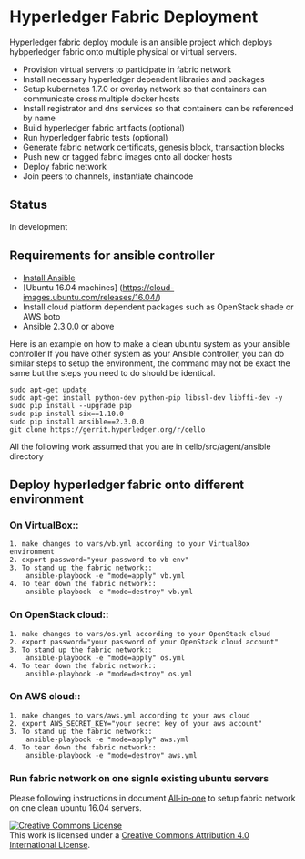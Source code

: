# Hyperledger Fabric Deployment

Hyperledger fabric deploy module is an ansible project which deploys hybperledger fabric
onto multiple physical or virtual servers.

 - Provision virtual servers to participate in fabric network
 - Install necessary hyperledger dependent libraries and packages
 - Setup kubernetes 1.7.0 or overlay network so that containers can communicate cross multiple docker hosts
 - Install registrator and dns services so that containers can be referenced by name
 - Build hyperledger fabric artifacts (optional)
 - Run hyperledger fabric tests (optional)
 - Generate fabric network certificats, genesis block, transaction blocks
 - Push new or tagged fabric images onto all docker hosts
 - Deploy fabric network
 - Join peers to channels, instantiate chaincode

## Status

In development

## Requirements for ansible controller

- [Install Ansible](http://docs.ansible.com/ansible/intro_installation.html)
- [Ubuntu 16.04 machines] (https://cloud-images.ubuntu.com/releases/16.04/)
- Install cloud platform dependent packages such as OpenStack shade or AWS boto
- Ansible 2.3.0.0 or above

Here is an example on how to make a clean ubuntu system as your ansible controller
If you have other system as your Ansible controller, you can do similar steps to setup
the environment, the command may not be exact the same but the steps you
need to do should be identical.

    sudo apt-get update
    sudo apt-get install python-dev python-pip libssl-dev libffi-dev -y
    sudo pip install --upgrade pip
    sudo pip install six==1.10.0
    sudo pip install ansible==2.3.0.0
    git clone https://gerrit.hyperledger.org/r/cello

All the following work assumed that you are in cello/src/agent/ansible directory

## Deploy hyperledger fabric onto different environment

### On VirtualBox::

    1. make changes to vars/vb.yml according to your VirtualBox environment
    2. export password="your password to vb env"
    3. To stand up the fabric network::
        ansible-playbook -e "mode=apply" vb.yml
    4. To tear down the fabric network::
        ansible-playbook -e "mode=destroy" vb.yml

### On OpenStack cloud::

    1. make changes to vars/os.yml according to your OpenStack cloud
    2. export password="your password of your OpenStack cloud account"
    3. To stand up the fabric network::
        ansible-playbook -e "mode=apply" os.yml
    4. To tear down the fabric network::
        ansible-playbook -e "mode=destroy" os.yml

### On AWS cloud::

    1. make changes to vars/aws.yml according to your aws cloud
    2. export AWS_SECRET_KEY="your secret key of your aws account"
    3. To stand up the fabric network::
        ansible-playbook -e "mode=apply" aws.yml
    4. To tear down the fabric network::
        ansible-playbook -e "mode=destroy" aws.yml

### Run fabric network on one signle existing ubuntu servers

Please following instructions in document [All-in-one](./vars/All-in-one.md)
to setup fabric network on one clean ubuntu 16.04 servers.

<a rel="license" href="http://creativecommons.org/licenses/by/4.0/">
<img alt="Creative Commons License" style="border-width:0"
src="https://i.creativecommons.org/l/by/4.0/88x31.png" /></a><br />
This work is licensed under a
<a rel="license" href="http://creativecommons.org/licenses/by/4.0/">
Creative Commons Attribution 4.0 International License</a>.
